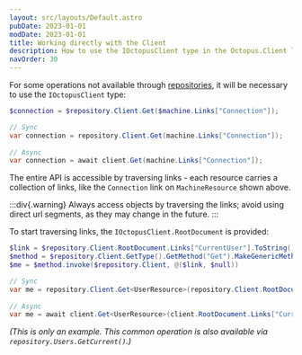 ```yaml
---
layout: src/layouts/Default.astro
pubDate: 2023-01-01
modDate: 2023-01-01
title: Working directly with the Client
description: How to use the IOctopusClient type in the Octopus.Client library.
navOrder: 30
---
```


For some operations not available through [repositories](/docs/octopus-rest-api/octopus.client/using-resources), it will be necessary to use the `IOctopusClient` type:

```powershell PowerShell
$connection = $repository.Client.Get($machine.Links["Connection"]);
```
```csharp C#
// Sync
var connection = repository.Client.Get(machine.Links["Connection"]);
 
// Async
var connection = await client.Get(machine.Links["Connection"]);
```

The entire API is accessible by traversing links - each resource carries a collection of links, like the `Connection` link on `MachineResource` shown above.

:::div{.warning}
Always access objects by traversing the links; avoid using direct url segments, as they may change in the future.
:::

To start traversing links, the `IOctopusClient.RootDocument` is provided:

```powershell PowerShell
$link = $repository.Client.RootDocument.Links["CurrentUser"].ToString()
$method = $repository.Client.GetType().GetMethod("Get").MakeGenericMethod([Octopus.Client.Model.UserResource])
$me = $method.invoke($repository.Client, @($link, $null))
```
```csharp C#
// Sync
var me = repository.Client.Get<UserResource>(repository.Client.RootDocument.Links["CurrentUser"]);
 
// Async
var me = await client.Get<UserResource>(client.RootDocument.Links["CurrentUser"])
```
*(This is only an example. This common operation is also available via `repository.Users.GetCurrent()`.)*